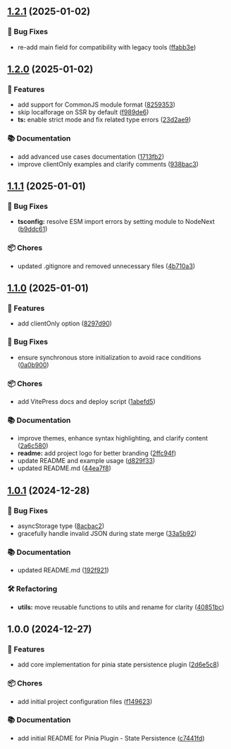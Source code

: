 ## [1.2.1](https://github.com/stephenjason89/pinia-plugin-state-persistence/compare/v1.2.0...v1.2.1) (2025-01-02)

### 🐛 Bug Fixes

* re-add main field for compatibility with legacy tools ([ffabb3e](https://github.com/stephenjason89/pinia-plugin-state-persistence/commit/ffabb3e6b2caaf87a67f72c91a415bb4df7f52f7))

## [1.2.0](https://github.com/stephenjason89/pinia-plugin-state-persistence/compare/v1.1.1...v1.2.0) (2025-01-02)

### 🚀 Features

* add support for CommonJS module format ([8259353](https://github.com/stephenjason89/pinia-plugin-state-persistence/commit/8259353b9fd3425fe4357a026e2c27c21c82e01a))
* skip localforage on SSR by default ([f989de6](https://github.com/stephenjason89/pinia-plugin-state-persistence/commit/f989de603034b56bebb9d3753588f3ec41b6ee78))
* **ts:** enable strict mode and fix related type errors ([23d2ae9](https://github.com/stephenjason89/pinia-plugin-state-persistence/commit/23d2ae9a234a99947560d74ef61e3302c25b7dfd))

### 📚 Documentation

* add advanced use cases documentation ([1713fb2](https://github.com/stephenjason89/pinia-plugin-state-persistence/commit/1713fb232a2a337cf4a4a6f7673a35dbc95ec8fa))
* improve clientOnly examples and clarify comments ([938bac3](https://github.com/stephenjason89/pinia-plugin-state-persistence/commit/938bac3cafdbc6fa8858719b38f51efe6b1d6e9a))

## [1.1.1](https://github.com/stephenjason89/pinia-plugin-state-persistence/compare/v1.1.0...v1.1.1) (2025-01-01)

### 🐛 Bug Fixes

* **tsconfig:** resolve ESM import errors by setting module to NodeNext ([b9ddc61](https://github.com/stephenjason89/pinia-plugin-state-persistence/commit/b9ddc615b3da6e24acc8c0909ad9a0eb9079662e))

### 📦 Chores

* updated .gitignore and removed unnecessary files ([4b710a3](https://github.com/stephenjason89/pinia-plugin-state-persistence/commit/4b710a327d78ae5b3720b8923a97db73c6b8c23f))

## [1.1.0](https://github.com/stephenjason89/pinia-plugin-state-persistence/compare/v1.0.1...v1.1.0) (2025-01-01)

### 🚀 Features

* add clientOnly option ([8297d90](https://github.com/stephenjason89/pinia-plugin-state-persistence/commit/8297d9044b4e127f0429b81a24f672134d9d88bb))

### 🐛 Bug Fixes

* ensure synchronous store initialization to avoid race conditions ([0a0b900](https://github.com/stephenjason89/pinia-plugin-state-persistence/commit/0a0b9007062c5a0e944a95cc46ae7f689c4ee787))

### 📦 Chores

* add VitePress docs and deploy script ([1abefd5](https://github.com/stephenjason89/pinia-plugin-state-persistence/commit/1abefd52f26b9662686909aebc172d4eb83742a7))

### 📚 Documentation

* improve themes, enhance syntax highlighting, and clarify content ([2a6c580](https://github.com/stephenjason89/pinia-plugin-state-persistence/commit/2a6c5803f14b4c38309e3d11e210684ba5f5c25c))
* **readme:** add project logo for better branding ([2ffc94f](https://github.com/stephenjason89/pinia-plugin-state-persistence/commit/2ffc94f803ac7f9324a2d177a0117a5a04f01259))
* update README and example usage ([d829f33](https://github.com/stephenjason89/pinia-plugin-state-persistence/commit/d829f338c2c5b4da3b9c8caab697f48c55e86a95))
* updated README.md ([44ea7f8](https://github.com/stephenjason89/pinia-plugin-state-persistence/commit/44ea7f85b173f2644bc6841e2e9376223ab0944e))

## [1.0.1](https://github.com/stephenjason89/pinia-plugin-state-persistence/compare/v1.0.0...v1.0.1) (2024-12-28)

### 🐛 Bug Fixes

* asyncStorage type ([8acbac2](https://github.com/stephenjason89/pinia-plugin-state-persistence/commit/8acbac292d203f43eb64770863799f8eec922681))
* gracefully handle invalid JSON during state merge ([33a5b92](https://github.com/stephenjason89/pinia-plugin-state-persistence/commit/33a5b928da7e0283b6b553520718ffa3d2b51676))

### 📚 Documentation

* updated README.md ([192f921](https://github.com/stephenjason89/pinia-plugin-state-persistence/commit/192f9216bb283020fde6dfbd9a96f507d8d0e641))

### 🛠️ Refactoring

* **utils:** move reusable functions to utils and rename for clarity ([40851bc](https://github.com/stephenjason89/pinia-plugin-state-persistence/commit/40851bc48ad9e1bf326132c54215ea6a60f06686))

## 1.0.0 (2024-12-27)

### 🚀 Features

* add core implementation for pinia state persistence plugin ([2d6e5c8](https://github.com/stephenjason89/pinia-plugin-state-persistence/commit/2d6e5c840595339317c13b06d9c014c0a5f31af5))

### 📦 Chores

* add initial project configuration files ([f149623](https://github.com/stephenjason89/pinia-plugin-state-persistence/commit/f1496231ff6bc03362bc96cb262db3257525552e))

### 📚 Documentation

* add initial README for Pinia Plugin - State Persistence ([c7441fd](https://github.com/stephenjason89/pinia-plugin-state-persistence/commit/c7441fd64904a355c3c112d4b21c6f4ae61a15f1))
